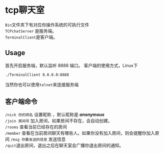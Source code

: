 # tcp聊天室

`Bin`文件夹下有对应你操作系统的可执行文件  
`TCPchatServer` 是服务端。  
`TerminalClient`是客户端。

## Usage

 首先开启服务端，默认监听 8888 端口。
 客户端的使用方式，Linux下

```shell
./TerminalClient 0.0.0.0:8888
``` 
当然你也可以使用`telnet`来连接服务端
## 客户端命令
`/nick 你的网名` 设置昵称 ，默认昵称是 _**anonymous**_  
`/join 房间号` 加入房间，如果房间不存在，会自动创建。  
`/rooms` 查看当前已经存在的房间  
`/member` 查看在当前房间聊天有哪些人。如果你没有加入房间，则会提醒你加入房间
`/msg 你要发送的信息` 发送信息  
`/quit`退出房间，退出之后在聊天室会广播你退出房间的通知。
